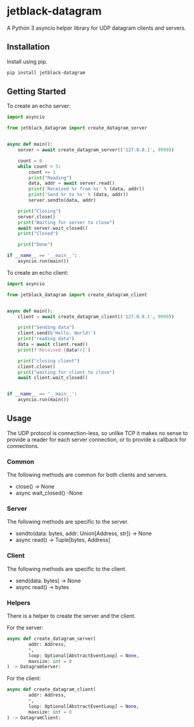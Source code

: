 # jetblack-datagram

A Python 3 asyncio helper library for UDP datagram clients and servers.

## Installation

Install using pip.

```bash
pip install jetblack-datagram
```

## Getting Started

To create an echo server:

```python
import asyncio

from jetblack_datagram import create_datagram_server


async def main():
    server = await create_datagram_server(('127.0.0.1', 9999))

    count = 0
    while count < 5:
        count += 1
        print("Reading")
        data, addr = await server.read()
        print('Received %r from %s' % (data, addr))
        print('Send %r to %s' % (data, addr))
        server.sendto(data, addr)

    print("Closing")
    server.close()
    print("Waiting for server to close")
    await server.wait_closed()
    print("Closed")

    print("Done")

if __name__ == '__main__':
    asyncio.run(main())
```

To create an echo client:

```python
import asyncio

from jetblack_datagram import create_datagram_client


async def main():
    client = await create_datagram_client(('127.0.0.1', 9999))

    print("Sending data")
    client.send(b'Hello, World!')
    print("reading data")
    data = await client.read()
    print(f'Received {data!r}')

    print("closing client")
    client.close()
    print("waiting for client to close")
    await client.wait_closed()


if __name__ == '__main__':
    asyncio.run(main())
```

## Usage

The UDP protocol is connection-less, so unlike TCP it makes
no sense to provide a reader for each server connection, or to
provide a callback for connections.

### Common

The following methods are common for both clients and servers.

* close() -> None
* async wait_closed() -None

### Server

The following methods are specific to the server.

* sendto(data: bytes, addr: Union[Address, str]) -> None
* async read() -> Tuple[bytes, Address]

### Client

The following methods are specific to the client.

* send(data: bytes) -> None
* async read() -> bytes

### Helpers

There is a helper to create the server and the client.

For the server:

```python
async def create_datagram_server(
        addr: Address,
        *,
        loop: Optional[AbstractEventLoop] = None,
        maxsize: int = 0
) -> DatagramServer:
```

For the client:

```python
async def create_datagram_client(
        addr: Address,
        *,
        loop: Optional[AbstractEventLoop] = None,
        maxsize: int = 0
) -> DatagramClient:
```
